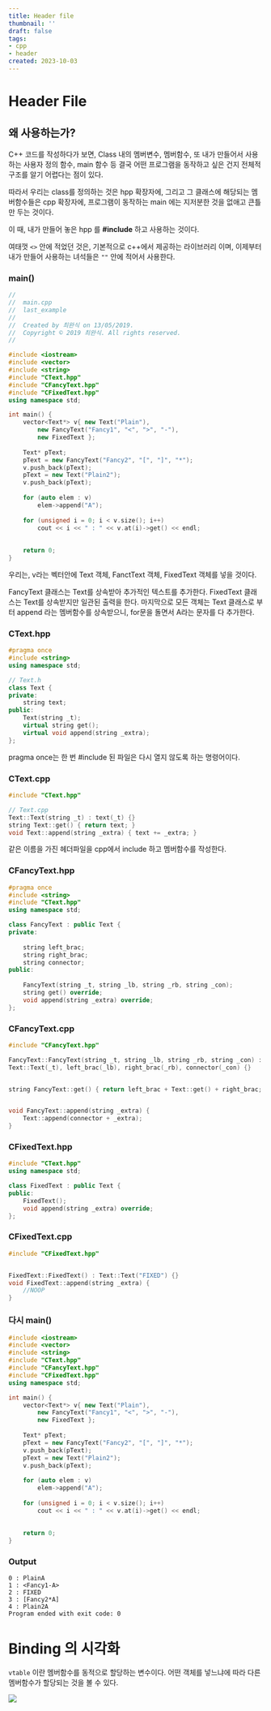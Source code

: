 ```yaml
---
title: Header file
thumbnail: ''
draft: false
tags:
- cpp
- header
created: 2023-10-03
---
```


# Header File

## 왜 사용하는가?

C++ 코드를 작성하다가 보면, Class 내의 멤버변수, 멤버함수, 또 내가 만들어서 사용하는 사용자 정의 함수, main 함수 등 결국 어떤 프로그램을 동작하고 싶은 건지 전체적 구조를 알기 어렵다는 점이 있다.

따라서 우리는 class를 정의하는 것은 hpp 확장자에, 그리고 그 클래스에 해당되는 멤버함수들은 cpp 확장자에, 프로그램이 동작하는 main 에는 지저분한 것을 없애고 큰틀만 두는 것이다.

이 때, 내가 만들어 놓은 hpp 를 **\#include** 하고 사용하는 것이다.

여태껏 `<>` 안에 적었던 것은, 기본적으로 c++에서 제공하는 라이브러리 이며, 이제부터 내가 만들어 사용하는 녀석들은 `""` 안에 적어서 사용한다.

### main()

````c++
//
//  main.cpp
//  last_example
//
//  Created by 최완식 on 13/05/2019.
//  Copyright © 2019 최완식. All rights reserved.
//

#include <iostream>
#include <vector>
#include <string>
#include "CText.hpp"
#include "CFancyText.hpp"
#include "CFixedText.hpp"
using namespace std;

int main() {
    vector<Text*> v{ new Text("Plain"),
        new FancyText("Fancy1", "<", ">", "-"),
        new FixedText };
    
    Text* pText; 
    pText = new FancyText("Fancy2", "[", "]", "*");
    v.push_back(pText);
    pText = new Text("Plain2");
    v.push_back(pText);
    
    for (auto elem : v)
        elem->append("A");
    
    for (unsigned i = 0; i < v.size(); i++)
        cout << i << " : " << v.at(i)->get() << endl;
    
    
    return 0;
}

````

우리는, v라는 벡터안에 Text 객체, FanctText 객체, FixedText 객체를 넣을 것이다.

FancyText 클래스는 Text를 상속받아 추가적인 텍스트를 추가한다. FixedText 클래스는 Text를 상속받지만 일관된 출력을 한다. 마지막으로 모든 객체는 Text 클래스로 부터 append 라는 멤버함수를 상속받으니, for문을 돌면서 A라는 문자를 다 추가한다.

### CText.hpp

````c++
#pragma once
#include <string>
using namespace std;

// Text.h
class Text {
private:
    string text;
public:
    Text(string _t);
    virtual string get();
    virtual void append(string _extra);
};

````

pragma once는 한 번 #include 된 파일은 다시 열지 않도록 하는 명령어이다.

### CText.cpp

````c++
#include "CText.hpp"

// Text.cpp
Text::Text(string _t) : text(_t) {}
string Text::get() { return text; }
void Text::append(string _extra) { text += _extra; }

````

같은 이름을 가진 헤더파일을 cpp에서 include 하고 멤버함수를 작성한다.

### CFancyText.hpp

````c++
#pragma once
#include <string>
#include "CText.hpp"
using namespace std;

class FancyText : public Text {
private:
    
    string left_brac;
    string right_brac;
    string connector;
public:
   
    FancyText(string _t, string _lb, string _rb, string _con);
    string get() override;
    void append(string _extra) override;
};
````

### CFancyText.cpp

````c++
#include "CFancyText.hpp"

FancyText::FancyText(string _t, string _lb, string _rb, string _con) :
Text::Text(_t), left_brac(_lb), right_brac(_rb), connector(_con) {}


string FancyText::get() { return left_brac + Text::get() + right_brac; }


void FancyText::append(string _extra) {
    Text::append(connector + _extra);
}

````

### CFixedText.hpp

````c++
#include "CText.hpp"
using namespace std;

class FixedText : public Text {
public:
    FixedText();
    void append(string _extra) override;
};
````

### CFixedText.cpp

````c++
#include "CFixedText.hpp"


FixedText::FixedText() : Text::Text("FIXED") {}
void FixedText::append(string _extra) {
    //NOOP
}
````

### 다시 main()

````c++
#include <iostream>
#include <vector>
#include <string>
#include "CText.hpp"
#include "CFancyText.hpp"
#include "CFixedText.hpp"
using namespace std;

int main() {
    vector<Text*> v{ new Text("Plain"),
        new FancyText("Fancy1", "<", ">", "-"),
        new FixedText };
    
    Text* pText; 
    pText = new FancyText("Fancy2", "[", "]", "*");
    v.push_back(pText);
    pText = new Text("Plain2");
    v.push_back(pText);
    
    for (auto elem : v)
        elem->append("A");
    
    for (unsigned i = 0; i < v.size(); i++)
        cout << i << " : " << v.at(i)->get() << endl;
    
    
    return 0;
}

````

### Output

````
0 : PlainA
1 : <Fancy1-A>
2 : FIXED
3 : [Fancy2*A]
4 : Plain2A
Program ended with exit code: 0
````

# Binding 의 시각화

`vtable` 이란 멤버함수를 동적으로 할당하는 변수이다. 어떤 객체를 넣느냐에 따라 다른 멤버함수가 할당되는 것을 볼 수 있다.

![](Pasted%20image%2020231003220020.png)

